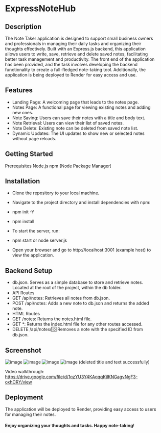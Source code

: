 # ExpressNoteHub

## Description
The Note Taker application is designed to support small business owners and professionals in managing their daily tasks and organizing their thoughts effectively. Built with an Express.js backend, this application allows users to write, save, retrieve and delete saved notes, facilitating better task management and productivity. The front end of the application has been provided, and the task involves developing the backend functionality to create a full-fledged note-taking tool. Additionally, the application is being deployed to Render for easy access and use.

## Features
- Landing Page: A welcoming page that leads to the notes page.
- Notes Page: A functional page for viewing existing notes and adding new ones.
- Note Saving: Users can save their notes with a title and body text.
- Note Retrieval: Users can view their list of saved notes.
- Note Delete: Existing note can be deleted from saved note list.
- Dynamic Updates: The UI updates to show new or selected notes without  page reloads.
## Getting Started
Prerequisites
Node.js
npm (Node Package Manager)
## Installation
- Clone the repository to your local machine.

- Navigate to the project directory and install dependencies with npm:
- npm init -Y
- npm install
- To start the server, run:
- npm start or node server.js
- Open your browser and go to  http://localhost:3001 (example host) to view the application.
## Backend Setup
- db.json. Serves as a simple database to store and retrieve notes. Located at the root of the project, within the db folder.
- API Routes
- GET /api/notes: Retrieves all notes from db.json.
- POST /api/notes: Adds a new note to db.json and returns the added note.
- HTML Routes
- GET /notes: Returns the notes.html file.
- GET *: Returns the index.html file for any other routes accessed.
- DELETE /api/notes/:id: Removes a note with the specified ID from db.json.

## Screenshot
![image](https://github.com/UmmulColumbia/ExpressNoteHub/assets/156148729/99d87a33-4eab-406e-97c5-8a6672f5e99d)
![image](https://github.com/UmmulColumbia/ExpressNoteHub/assets/156148729/b84640bd-013b-4c0c-b0c4-c06e47ec0a73)
![image](https://github.com/UmmulColumbia/ExpressNoteHub/assets/156148729/8cbf6ad4-3783-4353-b6f5-f5ede9caa410)
![image](https://github.com/UmmulColumbia/ExpressNoteHub/assets/156148729/b14d6d3f-e2a5-4361-b838-cd835c122901) (deleted title and text successfully)

Video walkthrough:
https://drive.google.com/file/d/1qzYU3Y4KAqqqKjlKNGagvNgF3-oxhCRY/view


## Deployment
The application will be deployed to Render, providing easy access to users for managing their notes.
#### Enjoy organizing your thoughts and tasks. Happy note-taking!
